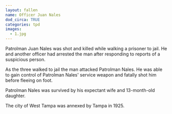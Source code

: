 ```yaml
---
layout: fallen
name: Officer Juan Nales
dod_circa: TRUE
categories: tpd
images:
  - 1.jpg
---
```


Patrolman Juan Nales was shot and killed while walking a prisoner to jail. He and another officer had arrested the man after responding to reports of a suspicious person.

As the three walked to jail the man attacked Patrolman Nales. He was able to gain control of Patrolman Nales' service weapon and fatally shot him before fleeing on foot.

Patrolman Nales was survived by his expectant wife and 13-month-old daughter.

The city of West Tampa was annexed by Tampa in 1925.
